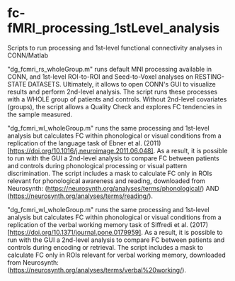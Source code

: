# fc-fMRI_processing_1stLevel_analysis
Scripts to run processing and 1st-level functional connectivity analyses in CONN/Matlab

"dg_fcmri_rs_wholeGroup.m" runs default MNI processing available in CONN, and 1st-level ROI-to-ROI and Seed-to-Voxel analyses on RESTING-STATE DATASETS. Ultimately, it allows to open CONN's GUI to visualize results and perform 2nd-level analysis. The script runs these processes with a WHOLE group of patients and controls. Without 2nd-level covariates (groups), the script allows a Quality Check and explores FC tendencies in the sample measured.

"dg_fcmri_wl_wholeGroup.m" runs the same processing and 1st-level analysis but calculates FC within phonological or visual conditions from a replication of the language task of Ebner et al. (2011) [https://doi.org/10.1016/j.neuroimage.2011.06.048]. As a result, it is possible to run with the GUI a 2nd-level analysis to compare FC between patients and controls during phonological processing or visual pattern discrimination. The script includes a mask to calculate FC only in ROIs relevant for phonological awareness and reading, downloaded from Neurosynth: (https://neurosynth.org/analyses/terms/phonological/) AND (https://neurosynth.org/analyses/terms/reading/).

"dg_fcmri_wl_wholeGroup.m" runs the same processing and 1st-level analysis but calculates FC within phonological or visual conditions from a replication of the verbal working memory task of Siffredi et al. (2017) [https://doi.org/10.1371/journal.pone.0179959]. As a result, it is possible to run with the GUI a 2nd-level analysis to compare FC between patients and controls during encoding or retrieval. The script includes a mask to calculate FC only in ROIs relevant for verbal working memory, downloaded from Neurosynth:(https://neurosynth.org/analyses/terms/verbal%20working/).


